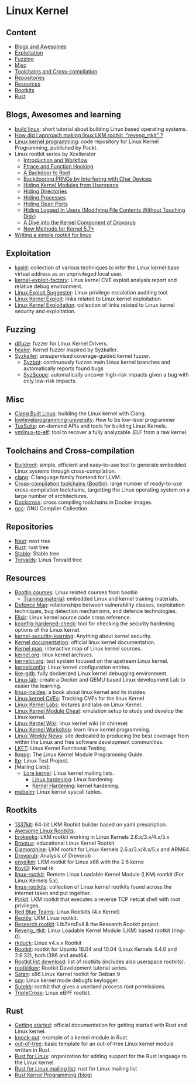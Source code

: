 # Linux Kernel

## Content

* [Blogs and Awesomes](#blogs-awesomes-and-learning)
* [Exploitation](#exploitation)
* [Fuzzing](#fuzzing)
* [Misc](#misc)
* [Toolchains and Cross-compilation](#toolchains-and-cross-compilation)
* [Repositories](#repositories)
* [Resources](#resources)
* [Rootkits](#rootkits)
* [Rust](#rust)

## Blogs, Awesomes and learning

* [build linux][89]: short tutorial about building Linux based operating
  systems.
* [How did I approach making linux LKM rootkit, “reveng_rtkit” ?][70]
* [Linux kernel programming][90]: code repository for Linux Kernel Programming,
  published by Packt.
* Linux rootkit series by Xcellerator
  * [Introduction and Workflow][51]
  * [Ftrace and Function Hooking][52]
  * [A Backdoor to Root][53]
  * [Backdooring PRNGs by Interfering with Char Devices][54]
  * [Hiding Kernel Modules from Userspace][55]
  * [Hiding Directories][56]
  * [Hiding Processes][57]
  * [Hiding Open Ports][58]
  * [Hiding Logged In Users (Modifying File Contents Without Touching Disk)][59]
  * [A Dive into the Kernel Component of Drovorub][60]
  * [New Methods for Kernel 5.7+][61]
* [Writing a simple rootkit for linux][87]

## Exploitation

* [kasld][1]: collection of various techniques to infer the Linux kernel base
  virtual address as an unprivileged local user.
* [kernel-exploit-factory][16]: Linux kernel CVE exploit analysis report and
  relative debug environment.
* [Linux Exploit Suggester][83]: Linux privilege escalation auditing tool
* [Linux Kernel Exploit][17]: links related to Linux kernel exploitation.
* [Linux Kernel Exploitation][18]: collection of links related to Linux kernel
  security and exploitation.

## Fuzzing

* [difuze][19]: fuzzer for Linux Kernel Drivers.
* [healer][92]: Kernel fuzzer inspired by Syzkaller.
* [Syzkaller][20]: unsupervised coverage-guided kernel fuzzer.
  * [Syzbot][21]: continuously fuzzes main Linux kernel branches and
    automatically reports found bugs
  * [SyzScope][22]: automatically uncover high-risk impacts given a bug with
    only low-risk impacts.

## Misc

* [Clang Built Linux][23]: building the Linux kernel with Clang.
* [lowlevelprogramming-university][82]: How to be low-level programmer
* [TuxSuite][42]: on-demand APIs and tools for building Linux Kernels.
* [vmlinux-to-elf][86]: tool to recover a fully analyzable .ELF from a raw
  kernel.

## Toolchains and Cross-compilation

* [Buildroot][15]: simple, efficient and easy-to-use tool to generate embedded
  Linux systems through cross-compilation.
* [clang][11]: C language family frontend for LLVM.
* [Cross-compilation toolchains (Bootlin)][12]: large number of ready-to-use
  cross-compilation toolchains, targetting the Linux operating system on a large
  number of architectures.
* [Dockcross][14]: cross compiling toolchains in Docker images.
* [gcc][13]: GNU Compiler Collection.

## Repositories

* [Next][48]: next tree
* [Rust][49]: rust tree
* [Stable][47]: Stable tree
* [Torvalds][46]: Linus Torvald tree

## Resources

* [Bootlin courses][66]: Linux related courses from bootlin
  * [Training material][94]: embedded Linux and kernel training materials.
* [Defence Map][24]: relationships between vulnerability classes, exploitation
  techniques, bug detection mechanisms, and defence technologies.
* [Elixir][40]: Linux kernel source code cross reference.
* [kconfig-hardened-check][25]: tool for checking the security hardening
  options of the Linux kernel.
* [kernel-security-learning][26]: Anything about kernel security.
* [Kernel documentation][27]: official linux kernel documentation.
* [Kernel map][67]: interactive map of Linux kernel sources.
* [kernel.org][28]: linux kernel archives.
* [kernelci.org][29]: test system focused on the upstream Linux kernel.
* [kernelconfig][30]: Linux kernel configuration entries.
* [like-gdb][31]: fully dockerized Linux kernel debugging environment.
* [Linux lab][85]: create a Docker and QEMU based Linux development Lab to
  easier the learning.
* [linux-insides][32]: a book about linux kernel and its insides.
* [Linux kernel CVEs][93]: Tracking CVEs for the linux Kernel
* [Linux Kernel Labs][63]: lectures and labs on Linux Kernel.
* [Linux Kernel Module Cheat][33]: emulation setup to study and develop the
  Linux kernel.
* [Linux Kernel Wiki][84]: linux kernel wiki (in chinese)
* [Linux Kernel Workshop][65]: learn linux kernel programming.
* [Linux Weekly News][64]: site dedicated to producing the best coverage from
  within the Linux and free software development communities.
* [LKFT][34]: Linux Kernel Functional Testing.
* [lkmpg][35]: The Linux Kernel Module Programming Guide.
* [ltp][36]: Linux Test Project.
* [Mailing Lists]:
  * [Lore kernel][37]: Linux kernel mailing lists.
    * [Linux hardening][38]: Linux hardening.
    * [Kernel Hardening][39]: kernel hardening.
* [mebeim][62]: Linux kernel syscall tables.

## Rootkits

* [1337kit][81]: 64-bit LKM Rootkit builder based on yaml prescription.
* [Awesome Linux Rootkits][2].
* [brokepkg][77]: LKM rootkit working in Linux Kernels 2.6.x/3.x/4.x/5.x
* [Brootus][76]: educational Linux Kernel Rootkit.
* [Diamorphine][3]: LKM rootkit for Linux Kernels 2.6.x/3.x/4.x/5.x and
  ARM64.
* [Drovorub][50]: Analysis of Drovorub
* [enyelkm][78]: LKM rootkit for Linux x86 with the 2.6 kerne
* [KoviD][79]: Kernel rk
* [linux-rootkit][80]: Remote Linux Loadable Kernel Module (LKM) rootkit (For
  Linux Kernels 5.x).
* [linux-rootkits][75]: collection of Linux kernel rootkits found across the
  internet taken and put together.
* [Pinkit][4]: LKM rootkit that executes a reverse TCP netcat shell with root
  privileges.
* [Red Blue Teams][72]: Linux Rootkits (4.x Kernel)
* [Reptile][5]: LKM Linux rootkit.
* [Research rootkit][6]: LibZeroEvil & the Research Rootkit project.
* [Reveng_rtkit][69]: Linux Loadable Kernel Module (LKM) based rootkit (ring-0).
* [rkduck][73]: Linux v4.x.x Rootkit
* [Rootkit][7]: rootkit for Ubuntu 16.04 and 10.04 (Linux Kernels 4.4.0 and
  2.6.32), both i386 and amd64.
* [Rootkit list download][8]: list of rootkits (includes also userspace
  rootkits).
* [rootkitkev][74]: Rootkit Development tutorial series.
* [Satan][88]: x86 Linux Kernel rootkit for Debian 9 
* [spy][91]: Linux kernel mode debugfs keylogger.
* [Sutekh][9]: rootkit that gives a userland process root permissions.
* [TripleCross][10]: Linux eBPF rootkit.

## Rust

* [Getting started][45]: official documentation for getting started with Rust
  and Linux kernel.
* [knock-out][44]: example of a kernel module in Rust.
* [out-of-tree][68]: basic template for an out-of-tree Linux kernel module
  written in Rust.
* [Rust for Linux][43]: organization for adding support for the Rust language
  to the Linux kernel.
* [Rust for Linux mailing list][41]: rust for Linux mailing list
* [Rust Kernel Programming (blog)][71]

[1]: https://github.com/bcoles/kasld
[2]: https://github.com/milabs/awesome-linux-rootkits
[3]: https://github.com/m0nad/Diamorphine
[4]: https://github.com/PinkP4nther/Pinkit
[5]: https://github.com/f0rb1dd3n/Reptile
[6]: https://github.com/NoviceLive/research-rootkit
[7]: https://github.com/nurupo/rootkit
[8]: https://github.com/d30sa1/RootKits-List-Download
[9]: https://github.com/PinkP4nther/Sutekh
[10]: https://github.com/h3xduck/TripleCross
[11]: https://clang.llvm.org/
[12]: https://toolchains.bootlin.com/
[13]: https://gcc.gnu.org/
[14]: https://github.com/dockcross/dockcross
[15]: https://buildroot.org/
[16]: https://github.com/bsauce/kernel-exploit-factory
[17]: https://github.com/SecWiki/linux-kernel-exploits
[18]: https://github.com/xairy/linux-kernel-exploitation
[19]: https://github.com/ucsb-seclab/difuze
[20]: https://github.com/google/syzkaller
[21]: https://syzkaller.appspot.com/upstream
[22]: https://github.com/plummm/SyzScope
[23]: https://clangbuiltlinux.github.io/
[24]: https://github.com/a13xp0p0v/linux-kernel-defence-map
[25]: https://github.com/a13xp0p0v/kconfig-hardened-check
[26]: https://github.com/bsauce/kernel-security-learning
[27]: https://www.kernel.org/doc/html/latest/index.html
[28]: https://kernel.org/
[29]: https://kernelci.org/
[30]: https://www.kernelconfig.io/index.html
[31]: https://github.com/0xricksanchez/like-dbg
[32]: https://0xax.gitbooks.io/linux-insides/content/
[33]: https://github.com/cirosantilli/linux-kernel-module-cheat
[34]: https://lkft.linaro.org/
[35]: https://sysprog21.github.io/lkmpg/
[36]: https://github.com/linux-test-project/ltp
[37]: https://lore.kernel.org/
[38]: https://lore.kernel.org/linux-hardening/
[39]: https://lore.kernel.org/kernel-hardening/
[40]: https://lore.kernel.org/kernel-hardening/
[41]: https://lore.kernel.org/rust-for-linux/
[42]: https://tuxsuite.com/
[43]: https://github.com/Rust-for-Linux
[44]: https://github.com/jbaublitz/knock-out
[45]: https://docs.kernel.org/rust/quick-start.html
[46]: https://git.kernel.org/pub/scm/linux/kernel/git/torvalds/linux.git
[47]: https://git.kernel.org/pub/scm/linux/kernel/git/stable/linux.git/
[48]: https://git.kernel.org/pub/scm/linux/kernel/git/next/linux-next.git/
[49]: https://github.com/Rust-for-Linux/linux
[50]: https://access.redhat.com/articles/5320961
[51]: https://xcellerator.github.io/posts/linux_rootkits_01/
[52]: https://xcellerator.github.io/posts/linux_rootkits_02/
[53]: https://xcellerator.github.io/posts/linux_rootkits_03/
[54]: https://xcellerator.github.io/posts/linux_rootkits_04/
[55]: https://xcellerator.github.io/posts/linux_rootkits_05/
[56]: https://xcellerator.github.io/posts/linux_rootkits_06/
[57]: https://xcellerator.github.io/posts/linux_rootkits_07/
[58]: https://xcellerator.github.io/posts/linux_rootkits_08/
[59]: https://xcellerator.github.io/posts/linux_rootkits_09/
[60]: https://xcellerator.github.io/posts/linux_rootkits_10/
[61]: https://xcellerator.github.io/posts/linux_rootkits_11/
[62]: https://syscalls.mebeim.net/?table=x86/64/x64/v6.2
[63]: https://linux-kernel-labs.github.io/refs/heads/master/
[64]: https://lwn.net
[65]: https://lkw.readthedocs.io/en/latest/index.html
[66]: https://bootlin.com/training/
[67]: https://makelinux.github.io/kernel/map/
[68]: https://github.com/Rust-for-Linux/rust-out-of-tree-module
[69]: https://github.com/reveng007/reveng_rtkit
[70]: https://reveng007.github.io/blog/2022/03/08/reveng_rkit_detailed.html
[71]: https://coderjoshdk.github.io/posts/Rust-Kernel-Programming.html
[72]: https://github.com/pentesteracademy/linux-rootkits-red-blue-teams/tree/master
[73]: https://github.com/QuokkaLight/rkduck
[74]: https://github.com/SourceCodeDeleted/rootkitdev-linux/tree/master
[75]: https://github.com/R3x/linux-rootkits
[76]: https://github.com/dsmatter/brootus
[77]: https://github.com/R3tr074/brokepkg
[78]: https://github.com/therealdreg/enyelkm
[79]: https://github.com/carloslack/KoviD
[80]: https://github.com/Zhang1933/linux-rootkit
[81]: https://github.com/lukasbalazik123/1337kit
[82]: https://github.com/gurugio/lowlevelprogramming-university
[83]: https://github.com/The-Z-Labs/linux-exploit-suggester
[84]: https://github.com/0voice/linux_kernel_wiki
[85]: https://github.com/tinyclub/linux-lab
[86]: https://github.com/marin-m/vmlinux-to-elf
[87]: https://0x00sec.org/t/writing-a-simple-rootkit-for-linux/29034
[88]: https://github.com/aesophor/satan
[89]: https://github.com/MichielDerhaeg/build-linux
[90]: https://github.com/PacktPublishing/Linux-Kernel-Programming
[91]: https://github.com/jarun/spy
[92]: https://github.com/SunHao-0/healer
[93]: https://github.com/nluedtke/linux_kernel_cves
[94]: https://github.com/bootlin/training-materials
